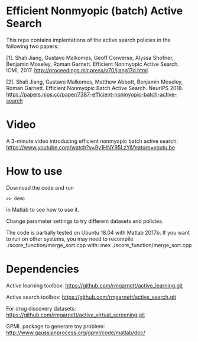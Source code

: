 # Efficient Nonmyopic (batch) Active Search

This repo contains implentations of the active search policies in the following two papers:

[1]. Shali Jiang, Gustavo Malkomes, Geoff Converse, Alyssa Shofner, Benjamin Moseley, Roman Garnett. 
Efficient Nonmyopic Active Search. ICML 2017. http://proceedings.mlr.press/v70/jiang17d.html

[2]. Shali Jiang, Gustavo Malkomes, Matthew Abbott, Benjamin Moseley, Roman Garnett. 
Efficient Nonmyopic Batch Active Search. NeurIPS 2018. https://papers.nips.cc/paper/7387-efficient-nonmyopic-batch-active-search

# Video
A 3-minute video introducing efficient nonmyopic batch active search: https://www.youtube.com/watch?v=9y1HNY95LzY&feature=youtu.be

# How to use
Download the code and run 

`>> demo` 

in Matlab to see how to use it. 

Change parameter settings to try different datasets and policies. 

The code is partially tested on Ubuntu 18.04 with Matlab 2017b. If you want to run on other systems, you may need to recompile ./score_function/merge_sort.cpp with: mex ./score_function/merge_sort.cpp

# Dependencies
Active learning toolbox: https://github.com/rmgarnett/active_learning.git 

Active search toolbox: https://github.com/rmgarnett/active_search.git 

For drug discovery datasets: https://github.com/rmgarnett/active_virtual_screening.git

GPML package to generate toy problem: http://www.gaussianprocess.org/gpml/code/matlab/doc/
